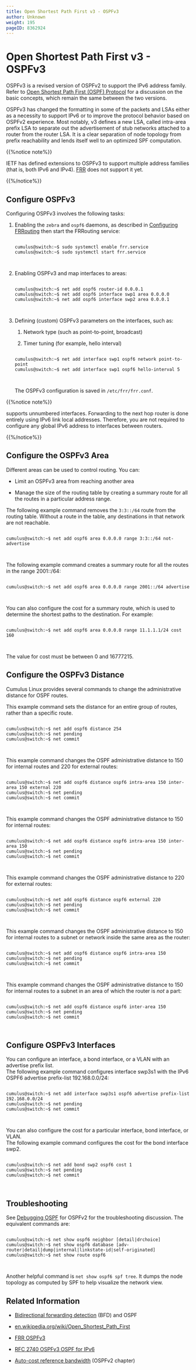 ```yaml
---
title: Open Shortest Path First v3 - OSPFv3
author: Unknown
weight: 195
pageID: 8362924
---
```

# Open Shortest Path First v3 - OSPFv3

<span id="src-8362924_indexterm-9E3375CE54CAE64F58FEB35EADC4DB54">OSPFv3
</span><span id="src-8362924_indexterm-89158741B8A05A68C015A01C79CE35C0">is
a revised </span>version of OSPFv2 to support the IPv6 address family.
Refer to [Open Shortest Path First (OSPF)
Protocol](Open_Shortest_Path_First_-_OSPF.html) for a discussion on the
basic concepts, which remain the same between the two versions.

OSPFv3 has changed the formatting in some of the packets and LSAs either
as a necessity to support IPv6 or to improve the protocol behavior based
on OSPFv2 experience. Most notably, v3 defines a new LSA, called
intra-area prefix LSA to separate out the advertisement of stub networks
attached to a router from the router LSA. It is a clear separation of
node topology from prefix reachability and lends itself well to an
optimized SPF computation.

{{%notice note%}}

IETF has defined extensions to OSPFv3 to support multiple address
families (that is, both IPv6 and IPv4). [FRR](FRRouting_Overview.html)
does not support it
yet.

{{%/notice%}}

## Configure OSPFv3

<span id="src-8362924_indexterm-CCCD4969A275993C7CE1AFC4CA5B7D49">Configuring
</span>OSPFv3 involves the following tasks:

1.  Enabling the `zebra` and `ospf6` daemons, as described in
    [Configuring FRRouting](Configuring_FRRouting.html) then start the
    FRRouting service:
    
    ``` 
                       
    cumulus@switch:~$ sudo systemctl enable frr.service
    cumulus@switch:~$ sudo systemctl start frr.service
       
        
    ```

2.  Enabling OSPFv3 and map interfaces to areas:
    
    ``` 
                       
    cumulus@switch:~$ net add ospf6 router-id 0.0.0.1
    cumulus@switch:~$ net add ospf6 interface swp1 area 0.0.0.0
    cumulus@switch:~$ net add ospf6 interface swp2 area 0.0.0.1
       
        
    ```

3.  Defining (custom) OSPFv3 parameters on the interfaces, such as:
    
    1.  Network type (such as point-to-point, broadcast)
    
    2.  Timer tuning (for example, hello interval)
    
    <!-- end list -->
    
    ``` 
                       
    cumulus@switch:~$ net add interface swp1 ospf6 network point-to-point
    cumulus@switch:~$ net add interface swp1 ospf6 hello-interval 5
       
        
    ```
    
    <span id="src-8362924_indexterm-FDB328FD560EF3F73D8B09E4FC3E37CC">The
    OSPFv3 configuration is saved </span>in `/etc/frr/frr.conf`.

{{%notice note%}}

supports unnumbered interfaces. Forwarding to the next hop router is
done entirely using IPv6 link local addresses. Therefore, you are not
required to configure any global IPv6 address to interfaces between
routers.

{{%/notice%}}

## Configure the OSPFv3 Area

Different areas can be used to control routing. You can:

  - Limit an OSPFv3 area from reaching another area

  - Manage the size of the routing table by creating a summary route for
    all the routes in a particular address range.

The following example command removes the `3:3::/64` route from the
routing table. Without a route in the table, any destinations in that
network are not reachable.

``` 
                   
cumulus@switch:~$ net add ospf6 area 0.0.0.0 range 3:3::/64 not-advertise 
   
    
```

The following example command creates a summary route for all the routes
in the range 2001::/64:

``` 
                   
cumulus@switch:~$ net add ospf6 area 0.0.0.0 range 2001::/64 advertise
   
    
```

You can also configure the cost for a summary route, which is used to
determine the shortest paths to the destination. For example:

``` 
                   
cumulus@switch:~$ net add ospf6 area 0.0.0.0 range 11.1.1.1/24 cost 160
   
    
```

The value for cost must be between 0 and 16777215.

## Configure the OSPFv3 Distance

Cumulus Linux provides several commands to change the administrative
distance for OSPF routes.

This example command sets the distance for an entire group of routes,
rather than a specific route.

``` 
                   
cumulus@switch:~$ net add ospf6 distance 254
cumulus@switch:~$ net pending
cumulus@switch:~$ net commit
   
    
```

This example command changes the OSPF administrative distance to 150 for
internal routes and 220 for external routes:

``` 
                   
cumulus@switch:~$ net add ospf6 distance ospf6 intra-area 150 inter-area 150 external 220
cumulus@switch:~$ net pending
cumulus@switch:~$ net commit
   
    
```

This example command changes the OSPF administrative distance to 150 for
internal routes:

``` 
                   
cumulus@switch:~$ net add ospf6 distance ospf6 intra-area 150 inter-area 150
cumulus@switch:~$ net pending
cumulus@switch:~$ net commit
   
    
```

This example command changes the OSPF administrative distance to 220 for
external routes:

``` 
                   
cumulus@switch:~$ net add ospf6 distance ospf6 external 220
cumulus@switch:~$ net pending
cumulus@switch:~$ net commit
   
    
```

This example command changes the OSPF administrative distance to 150 for
internal routes to a subnet or network inside the same area as the
router:

``` 
                   
cumulus@switch:~$ net add ospf6 distance ospf6 intra-area 150
cumulus@switch:~$ net pending
cumulus@switch:~$ net commit
   
    
```

This example command changes the OSPF administrative distance to 150 for
internal routes to a subnet in an area of which the router is *not* a
part:

``` 
                   
cumulus@switch:~$ net add ospf6 distance ospf6 inter-area 150
cumulus@switch:~$ net pending
cumulus@switch:~$ net commit
   
    
```

## Configure OSPFv3 Interfaces

You can configure an interface, a bond interface, or a VLAN with an
advertise prefix list.  
The following example command configures interface swp3s1 with the IPv6
OSPF6 advertise prefix-list 192.168.0.0/24:

``` 
                   
cumulus@switch:~$ net add interface swp3s1 ospf6 advertise prefix-list 192.168.0.0/24
cumulus@switch:~$ net pending
cumulus@switch:~$ net commit
   
    
```

You can also configure the cost for a particular interface, bond
interface, or VLAN.  
The following example command configures the cost for the bond interface
swp2.

``` 
                   
cumulus@switch:~$ net add bond swp2 ospf6 cost 1
cumulus@switch:~$ net pending
cumulus@switch:~$ net commit
   
    
```

## Troubleshooting

See [Debugging
OSPF](Open_Shortest_Path_First_-_OSPF.html#src-8362922_OpenShortestPathFirst-OSPF-ospf_debug)
for OSPFv2 for the troubleshooting discussion. The equivalent commands
are:

``` 
                   
cumulus@switch:~$ net show ospf6 neighbor [detail|drchoice]
cumulus@switch:~$ net show ospf6 database [adv-router|detail|dump|internal|linkstate-id|self-originated]
cumulus@switch:~$ net show route ospf6
   
    
```

Another helpful command is `net show ospf6 spf tree`. It dumps the node
topology as computed by SPF to help visualize the network view.

## Related Information

  - [Bidirectional forwarding
    detection](Bidirectional_Forwarding_Detection_-_BFD.html) (BFD) and
    OSPF

  - [en.wikipedia.org/wiki/Open\_Shortest\_Path\_First](http://en.wikipedia.org/wiki/Open_Shortest_Path_First)

  - [FRR OSPFv3](https://frrouting.org/user-guide/ospf6d.html)

  - [RFC 2740 OSPFv3 OSPF for IPv6](https://tools.ietf.org/html/rfc2740)

  - [Auto-cost reference
    bandwidth](Open_Shortest_Path_First_-_OSPF.html#src-8362922_OpenShortestPathFirst-OSPF-acrb)
    (OSPFv2 chapter)
